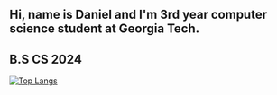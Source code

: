 
## Hi, name is Daniel and I'm 3rd year computer science student at Georgia Tech. 
## B.S CS 2024
[![Top Langs](https://github-readme-stats.vercel.app/api/top-langs/?username=danlee2002)](https://github.com/anuraghazra/github-readme-stats)

